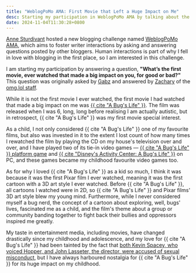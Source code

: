 ```yaml
---
title: "WeblogPoMo AMA: First Movie that Left a Huge Impact on Me"
desc: Starting my participation in WeblogPoMo AMA by talking about the first movie ever watched that made a big impact on me.
date: 2024-11-04T11:30:28+0800
---
```


[Anne Sturdivant](https://anniegreens.lol) hosted a new blogging challenge named [WeblogPoMo AMA](https://weblogpomo.club/challenges), which aims to foster writer interactions by asking and answering questions posted by other bloggers. Human interactions is part of why I fell in love with blogging in the first place, so I am interested in this challenge.

I am starting my participation by answering a question, **"What’s the first movie, ever watched that made a big impact on you, for good or bad?"** This question was originally asked by [Gabz](https://gabz.blog/) and answered by [Zachary](https://blog.alpine.day/2024/11/weblogpomoama-2) of the [omg.lol staff](https://home.omg.lol/staff).

While it is not the first movie I ever watched, the first movie I had watched that made a big impact on me was [{{ cite "A Bug's Life" }}](https://en.wikipedia.org/wiki/A_Bug%27s_Life). The film was released when I was 6, long, long before realising I am actually autistic, but in retrospect, {{ cite "A Bug's Life" }} was my first movie special interest.

As a child, I not only considered {{ cite "A Bug's Life" }} one of my favourite films, but also was invested in it to the extent I lost count of how many times I rewatched the film by playing the CD on my house's television over and over, and I have played two of its tie-in video games — [{{ cite "A Bug's Life" }} platform game](https://en.wikipedia.org/wiki/A_Bug%27s_Life_(video_game)) and [{{ cite "Disney's Activity Center: A Bug's Life" }}](https://en.wikipedia.org/wiki/Disney%27s_Activity_Center) on PC, and these games became my childhood favourite video games too.

As for why I loved {{ cite "A Bug's Life" }} as a kid so much, I think it was because it was the first Pixar film I ever watched, meaning it was the first cartoon with a 3D art style I ever watched. Before {{ cite "A Bug's Life" }}, all cartoons I watched were in 2D, so {{ cite "A Bug's Life" }} and Pixar films' 3D art style blew my young mind. Furthermore, while I never considered myself a bug nerd, the concept of a cartoon about exploring, well, bugs' lives, fascinated me as a child, and the film's theme about a group or community banding together to fight back their bullies and oppressors inspired me greatly.

My taste in entertainment media, including movies, have changed drastically since my childhood and adolescence, and my love for {{ cite "A Bug's Life" }} had been tainted by the fact that [both Kevin Spacey, who voiced Hopper, and John Lasseter, the director, were accused of sexual misconduct](https://therottenappl.es/result/movie/9487/A-Bug's-Life), but I have always harboured nostalgia for {{ cite "A Bug's Life" }} for its huge impact on my childhood.
